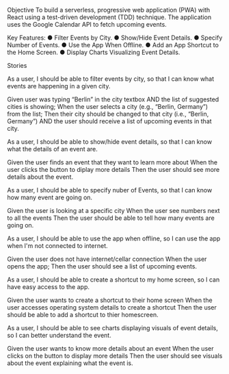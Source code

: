 Objective
To build a serverless, progressive web application (PWA) with React using a
test-driven development (TDD) technique. The application uses the Google
Calendar API to fetch upcoming events.

Key Features:
● Filter Events by City.
● Show/Hide Event Details.
● Specify Number of Events.
● Use the App When Offline.
● Add an App Shortcut to the Home Screen.
● Display Charts Visualizing Event Details.


Stories

As a user, I should be able to filter events by city, so that I can know what events are happening in a given city.

Given user was typing “Berlin” in the city textbox AND the list of suggested cities is showing;
When the user selects a city (e.g., “Berlin, Germany”) from the list;
Then their city should be changed to that city (i.e., “Berlin, Germany”) AND the user should receive a list of upcoming events in that city.

As a user, I should be able to show/hide event details, so that I can know what the details of an event are.

Given the user finds an event that they want to learn more about
When the user clicks the button to diplay more details
Then the user should see more details about the event.

As a user, I should be able to specify nuber of Events, so that I can know how many event are going on.

Given the user is looking at a specific city
When the user see numbers next to all the events
Then the user should be able to tell how many events are going on.


As a user, I should be able to use the app when offline, so I can use the app when I'm not connected to internet.

Given the user does not have internet/cellar connection
When the user opens the app;
Then the user should see a list of upcoming events.


As a user, I should be able to create a shortcut to my home screen, so I can have easy access to the app.

Given the user wants to create a shortcut to their home screen
When the user accesses operating system details to create a shortcut
Then the user should be able to add a shortcut to thier homescreen.

As a user, I should be able to see charts displaying visuals of event details, so I can better understand the event.

Given the user wants to know more details about an event
When the user clicks on the button to display more details
Then the user should see visuals about the event explaining what the event is.
